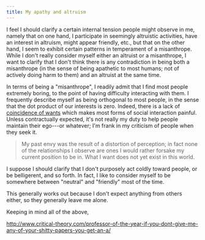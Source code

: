 ```yaml
---
title: My apathy and altruism
---
```


I feel I should clarify a certain internal tension people might observe
in me, namely that on one hand, I participate in seemingly altruistic
activities, have an interest in altruism, might appear friendly, etc.,
but that on the other hand, I seem to exhibit certain patterns in
temperament of a misanthrope. While I don't really consider myself
either an altruist or a misanthrope, I want to clarify that I don't think
there is any contradiction in being both a misanthrope (in the sense of
being apathetic to most humans; not of actively doing harm to them) and an altruist at the same time.

In terms of being a "misanthrope", I readily admit that I find most
people extremely boring, to the point of having difficulty interacting
with them. I frequently describe myself as being orthogonal to most
people, in the sense that the dot product of our interests is zero.
Indeed, there is a lack of [coincidence of
wants](http://econlog.econlib.org/archives/2009/06/how_i_raised_my.html)
which makes most forms of social interaction painful. Unless
contractually expected, it's not really my duty to help people maintain
their ego---or whatever; I'm frank in my criticism of people when they
seek it.

> My past envy was the result of a distortion of perception; in fact
> none of the relationships I observe are ones I would rather forsake my
> current position to be in. What I want does not yet exist in this
> world.

I suppose I should clarify that I don't purposely act coldly toward
people, or be belligerent, and so forth.  In fact, I like to consider
myself to be somewhere between "neutral" and "friendly" most of the
time.

This generally works out because I don't expect anything from others
either, so they generally leave me alone.

Keeping in mind all of the above, 

http://www.critical-theory.com/professor-of-the-year-if-you-dont-give-me-any-of-your-shitty-papers-you-get-an-a/
